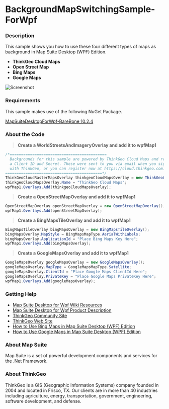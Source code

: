 # BackgroundMapSwitchingSample-ForWpf

### Description
This sample shows you how to use these four different types of maps as background in Map Suite Desktop (WPF) Edition.
 - **ThinkGeo Cloud Maps**
 - **Open Street Map**
 - **Bing Maps**
 - **Google Maps**

![Screenshot](https://gitlab.com/thinkgeo/public/thinkgeo-desktop-maps/-/raw/support/v10/samples/wpf/BackgroundMapSwitchingSample/Screenshot.gif)

### Requirements
This sample makes use of the following NuGet Package.

[MapSuiteDesktopForWpf-BareBone 10.2.4](https://www.nuget.org/packages/MapSuiteDesktopForWpf-BareBone/10.2.4)

### About the Code
>**Create a WorldStreetsAndImageryOverlay and add it to wpfMap1**
```csharp
/*===========================================
  Backgrounds for this sample are powered by ThinkGeo Cloud Maps and require
  a Client ID and Secret. These were sent to you via email when you signed up
  with ThinkGeo, or you can register now at https://cloud.thinkgeo.com.
===========================================*/
ThinkGeoCloudRasterMapsOverlay thinkgeoCloudMapsOverlay = new ThinkGeoCloudRasterMapsOverlay();
thinkgeoCloudMapsOverlay.Name = "ThinkGeo Cloud Maps";
wpfMap1.Overlays.Add(thinkgeoCloudMapsOverlay);
```

>**Create a OpenStreetMapOverlay and add it to wpfMap1**
```csharp
OpenStreetMapOverlay openStreetMapOverlay = new OpenStreetMapOverlay();
wpfMap1.Overlays.Add(openStreetMapOverlay);
```

>**Create a BingMapsTileOverlay and add it to wpfMap1**
```csharp
BingMapsTileOverlay bingMapsOverlay = new BingMapsTileOverlay();
bingMapsOverlay.MapStyle = BingMapsMapType.AerialWithLabels;
bingMapsOverlay.ApplicationId = "Place Bing Maps Key Here";
wpfMap1.Overlays.Add(bingMapsOverlay);
```

>**Create a GoogleMapsOverlay and add it to wpfMap1**
```csharp
GoogleMapsOverlay googleMapsOverlay = new GoogleMapsOverlay();
googleMapsOverlay.MapType = GoogleMapsMapType.Satellite;
googleMapsOverlay.ClientId = "Place Google Maps ClientId Here";
googleMapsOverlay.PrivateKey = "Place Google Maps PrivateKey Here";
wpfMap1.Overlays.Add(googleMapsOverlay);
```

### Getting Help

- [Map Suite Desktop for Wpf Wiki Resources](http://wiki.thinkgeo.com/wiki/map_suite_desktop_for_wpf)
- [Map Suite Desktop for Wpf Product Description](https://thinkgeo.com/ui-controls#desktop-platforms)
- [ThinkGeo Community Site](http://community.thinkgeo.com/)
- [ThinkGeo Web Site](http://www.thinkgeo.com)
- [How to Use Bing Maps in Map Suite Desktop (WPF) Edition](http://wiki.thinkgeo.com/wiki/map_suite_desktop_for_wpf_how_to_use_bingmaps)
- [How to Use Google Maps in Map Suite Desktop (WPF) Edition](http://wiki.thinkgeo.com/wiki/map_suite_desktop_for_wpf_how_to_use_googlemaps)

### About Map Suite
Map Suite is a set of powerful development components and services for the .Net Framework.

### About ThinkGeo
ThinkGeo is a GIS (Geographic Information Systems) company founded in 2004 and located in Frisco, TX. Our clients are in more than 40 industries including agriculture, energy, transportation, government, engineering, software development, and defense.
